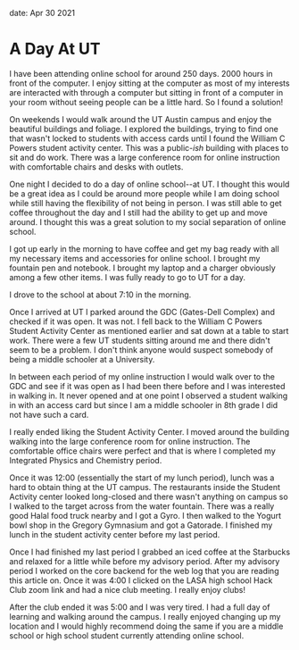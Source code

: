 date: Apr 30 2021
# A Day At UT
I have been attending online school for around 250 days. 2000 hours in front of the computer.
I enjoy sitting at the computer as most of my interests are interacted with through a computer
but sitting in front of a computer in your room without seeing people can be a little hard.
So I found a solution!

On weekends I would walk around the UT Austin campus and enjoy the beautiful buildings
and foliage. I explored the buildings, trying to find one that wasn't locked to students
with access cards until I found the William C Powers student activity center. This was
a public-*ish* building with places to sit and do work. There was a large conference
room for online instruction with comfortable chairs and desks with outlets.

One night I decided to do a day of online school--at UT. I thought this would be a great idea
as I could be around more people while I am doing school while still having the flexibility
of not being in person. I was still able to get coffee throughout the day and I still
had the ability to get up and move around. I thought this was a great solution to my
social separation of online school.

I got up early in the morning to have coffee and get my bag ready with all my necessary
items and accessories for online school. I brought my fountain pen and notebook. I brought
my laptop and a charger obviously among a few other items. I was fully ready to go to UT
for a day.

I drove to the school at about 7:10 in the morning.

Once I arrived at UT I parked around the GDC (Gates-Dell Complex) and checked if it was open.
It was not. I fell back to the William C Powers Student Activity Center as mentioned earlier
and sat down at a table to start work. There were a few UT students sitting around me and
there didn't seem to be a problem. I don't think anyone would suspect somebody of being a
middle schooler at a University.

In between each period of my online instruction I would walk over to the GDC and see if it
was open as I had been there before and I was interested in walking in. It never opened and
at one point I observed a student walking in with an access card but since I am a middle
schooler in 8th grade I did not have such a card.

I really ended liking the Student Activity Center. I moved around the building walking into
the large conference room for online instruction. The comfortable office chairs were perfect
and that is where I completed my Integrated Physics and Chemistry period.

Once it was 12:00 (essentially the start of my lunch period), lunch was a hard to obtain thing
at the UT campus. The restaurants inside the Student Activity center looked long-closed and
there wasn't anything on campus so I walked to the target across from the water fountain.
There was a really good Halal food truck nearby and I got a Gyro. I then walked to the Yogurt bowl
shop in the Gregory Gymnasium and got a Gatorade. I finished my lunch in the student activity
center before my last period.

Once I had finished my last period I grabbed an iced coffee at the Starbucks and relaxed for a
little while before my advisory period. After my advisory period I worked on the core backend
for the web log that you are reading this article on. Once it was 4:00 I clicked on the LASA
high school Hack Club zoom link and had a nice club meeting. I really enjoy clubs!

After the club ended it was 5:00 and I was very tired. I had a full day of learning and walking
around the campus. I really enjoyed changing up my location and I would highly recommend doing
the same if you are a middle school or high school student currently attending online school.
